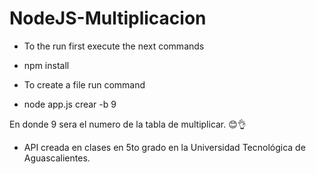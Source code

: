 # NodeJS-Multiplicacion
- To the run first execute the next commands
- npm install

- To create a file run command 
- node app.js  crear -b 9

En donde 9 sera el numero de la tabla de multiplicar. 😊👌

- API creada en clases en 5to grado en la Universidad Tecnológica de Aguascalientes.
